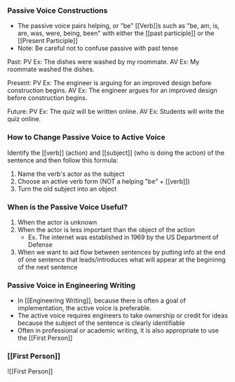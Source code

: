 ### Passive Voice Constructions
- The passive voice pairs helping, or "be" [[Verb]]s such as "be, am, is, are, was, were, being, been" with either the [[past participle]] or the [[Present Participle]]
- Note: Be careful not to confuse passive with past tense

Past:
PV Ex: The dishes were washed by my roommate.
AV Ex: My roommate washed the dishes.

Present:
PV Ex: The engineer is arguing for an improved design before construction begins.
AV Ex: The engineer argues for an improved design before construction begins.

Future:
PV Ex: The quiz will be written online.
AV Ex: Students will write the quiz online.

### How to Change Passive Voice to Active Voice
Identify the [[verb]] (action) and [[subject]] (who is doing the action) of the sentence and then follow this formula:
1. Name the verb's actor as the subject
2. Choose an active verb form (NOT a helping "be" + [[verb]])
3. Turn the old subject into an object

### When is the Passive Voice Useful?
1. When the actor is unknown
2. When the actor is less important than the object of the action
	- Ex. The internet was established in 1969 by the US Department of Defense
3. When we want to aid flow between sentences by putting info at the end of one sentence that leads/introduces what will appear at the begininng of the next sentence

### Passive Voice in Engineering Writing
- In [[Engineering Writing]], because there is often a goal of implementation, the active voice is preferable.
- The active voice requires engineers to take ownership or credit for ideas because the subject  of the sentence is clearly identifiable
- Often in professional or academic writing, it is also appropriate to use the [[First Person]]

### [[First Person]]
![[First Person]]